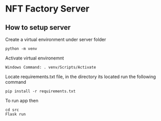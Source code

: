 # NFT Factory Server

## How to setup server

Create a virtual environment under server folder
```
python -m venv
```
Activate  virtual environemnt
```
Windows Command: . venv/Scripts/Activate
```

Locate requirements.txt file, in the directory its located run the following command

```
pip install -r requirements.txt
```

To run app then 
```
cd src
Flask run
```